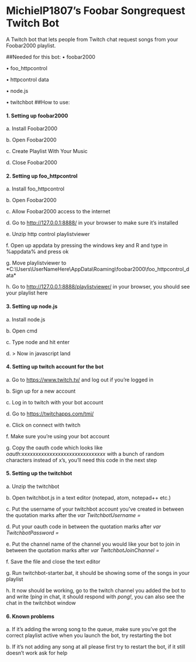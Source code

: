 ﻿# MichielP1807’s Foobar Songrequest Twitch Bot
A Twitch bot that lets people from Twitch chat request songs from your Foobar2000 playlist.

##Needed for this bot:
  •	foobar2000
  
  •	foo_httpcontrol
  
  •	httpcontrol data
  
  •	node.js
  
  •	twitchbot
##How to use: 
####  1. Setting up foobar2000
  
  a.	Install Foobar2000
  
  b.	Open Foobar2000
  
  c.	Create Playlist With Your Music
  
  d.	Close Foobar2000
  
####  2. Setting up foo_httpcontrol
  
  a.	Install foo_httpcontrol
  
  b.	Open Foobar2000
  
  c.	Allow Foobar2000 access to the internet
  
  d.	Go to http://127.0.0.1:8888/ in your browser to make sure it’s installed
  
  e.	Unzip http control playlistviewer
  
  f.	Open up appdata by pressing the windows key and R and type in %appdata% and press ok
  
  g.	Move playlistviewer to *C:\Users\UserNameHere\AppData\Roaming\foobar2000\foo_httpcontrol_data\*
  
  h.	Go to http://127.0.0.1:8888/playlistviewer/ in your browser, you should see your playlist here
  
####  3. Setting up node.js
  
  a.	Install node.js
  
  b.	Open cmd
  
  c.	Type node and hit enter
  
  d.	> Now in javascript land
  
####  4. Setting up twitch account for the bot
  
  a.	Go to https://www.twitch.tv/ and log out if you’re logged in
  
  b.	Sign up for a new account
  
  c.	Log in to twitch with your bot account
  
  d.	Go to https://twitchapps.com/tmi/ 
  
  e.	Click on connect with twitch
  
  f.	Make sure you’re using your bot account
  
  g.	Copy the oauth code which looks like *oauth:xxxxxxxxxxxxxxxxxxxxxxxxxxxxxx* with a bunch of random characters instead of x’s, you’ll need this code in the next step
  
####  5. Setting up the twitchbot
  
  a.	Unzip the twitchbot
  
  b.	Open twitchbot.js in a text editor (notepad, atom, notepad++ etc.)
  
  c.	Put the username of your twitchbot account you’ve created in between the quotation marks after the *var TwitchbotUsername =*
  
  d.	Put your oauth code in between the quotation marks after *var TwitchbotPassword =*
  
  e.	Put the channel name of the channel you would like your bot to join in between the quotation marks after *var TwitchbotJoinChannel =*
  
  f.	Save the file and close the text editor
  
  g.	Run twitchbot-starter.bat, it should be showing some of the songs in your playlist
  
  h.	It now should be working, go to the twitch channel you added the bot to and write *!ping* in chat, it should respond with *pong!*, you can also see the chat in the twitchbot window
  
####  6. Known problems
  
  a.	If it’s adding the wrong song to the queue, make sure you’ve got the correct playlist active when you launch the bot, try restarting the bot
  
  b.	If it’s not adding any song at all please first try to restart the bot, if it still doesn’t work ask for help
